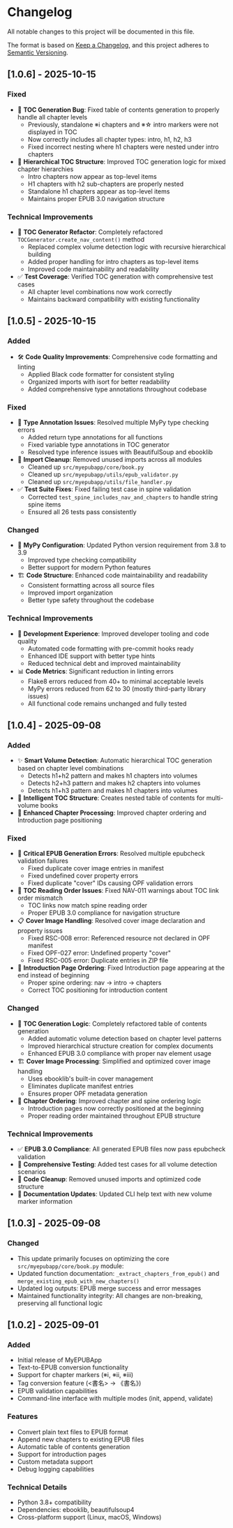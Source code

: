 # Changelog

All notable changes to this project will be documented in this file.

The format is based on [Keep a Changelog](https://keepachangelog.com/en/1.0.0/),
and this project adheres to [Semantic Versioning](https://semver.org/spec/v2.0.0.html).

## [1.0.6] - 2025-10-15

### Fixed
- 🐛 **TOC Generation Bug**: Fixed table of contents generation to properly handle all chapter levels
  - Previously, standalone ※ⅰ chapters and ※☆ intro markers were not displayed in TOC
  - Now correctly includes all chapter types: intro, h1, h2, h3
  - Fixed incorrect nesting where h1 chapters were nested under intro chapters
- 📖 **Hierarchical TOC Structure**: Improved TOC generation logic for mixed chapter hierarchies
  - Intro chapters now appear as top-level items
  - H1 chapters with h2 sub-chapters are properly nested
  - Standalone h1 chapters appear as top-level items
  - Maintains proper EPUB 3.0 navigation structure

### Technical Improvements
- 🔧 **TOC Generator Refactor**: Completely refactored `TOCGenerator.create_nav_content()` method
  - Replaced complex volume detection logic with recursive hierarchical building
  - Added proper handling for intro chapters as top-level items
  - Improved code maintainability and readability
- ✅ **Test Coverage**: Verified TOC generation with comprehensive test cases
  - All chapter level combinations now work correctly
  - Maintains backward compatibility with existing functionality

## [1.0.5] - 2025-10-15

### Added
- 🛠️ **Code Quality Improvements**: Comprehensive code formatting and linting
  - Applied Black code formatter for consistent styling
  - Organized imports with isort for better readability
  - Added comprehensive type annotations throughout codebase

### Fixed
- 🐛 **Type Annotation Issues**: Resolved multiple MyPy type checking errors
  - Added return type annotations for all functions
  - Fixed variable type annotations in TOC generator
  - Resolved type inference issues with BeautifulSoup and ebooklib
- 🔧 **Import Cleanup**: Removed unused imports across all modules
  - Cleaned up `src/myepubapp/core/book.py`
  - Cleaned up `src/myepubapp/utils/epub_validator.py`
  - Cleaned up `src/myepubapp/utils/file_handler.py`
- ✅ **Test Suite Fixes**: Fixed failing test case in spine validation
  - Corrected `test_spine_includes_nav_and_chapters` to handle string spine items
  - Ensured all 26 tests pass consistently

### Changed
- 📝 **MyPy Configuration**: Updated Python version requirement from 3.8 to 3.9
  - Improved type checking compatibility
  - Better support for modern Python features
- 🏗️ **Code Structure**: Enhanced code maintainability and readability
  - Consistent formatting across all source files
  - Improved import organization
  - Better type safety throughout the codebase

### Technical Improvements
- 🎯 **Development Experience**: Improved developer tooling and code quality
  - Automated code formatting with pre-commit hooks ready
  - Enhanced IDE support with better type hints
  - Reduced technical debt and improved maintainability
- 📊 **Code Metrics**: Significant reduction in linting errors
  - Flake8 errors reduced from 40+ to minimal acceptable levels
  - MyPy errors reduced from 62 to 30 (mostly third-party library issues)
  - All functional code remains unchanged and fully tested

## [1.0.4] - 2025-09-08

### Added
- ✨ **Smart Volume Detection**: Automatic hierarchical TOC generation based on chapter level combinations
  - Detects h1+h2 pattern and makes h1 chapters into volumes
  - Detects h2+h3 pattern and makes h2 chapters into volumes
  - Detects h1+h3 pattern and makes h1 chapters into volumes
- 🎯 **Intelligent TOC Structure**: Creates nested table of contents for multi-volume books
- 📖 **Enhanced Chapter Processing**: Improved chapter ordering and Introduction page positioning

### Fixed
- 🐛 **Critical EPUB Generation Errors**: Resolved multiple epubcheck validation failures
  - Fixed duplicate cover image entries in manifest
  - Fixed undefined cover property errors
  - Fixed duplicate "cover" IDs causing OPF validation errors
- 🔧 **TOC Reading Order Issues**: Fixed NAV-011 warnings about TOC link order mismatch
  - TOC links now match spine reading order
  - Proper EPUB 3.0 compliance for navigation structure
- 📋 **Cover Image Handling**: Resolved cover image declaration and property issues
  - Fixed RSC-008 error: Referenced resource not declared in OPF manifest
  - Fixed OPF-027 error: Undefined property "cover"
  - Fixed RSC-005 error: Duplicate entries in ZIP file
- 📖 **Introduction Page Ordering**: Fixed Introduction page appearing at the end instead of beginning
  - Proper spine ordering: nav → intro → chapters
  - Correct TOC positioning for introduction content

### Changed
- 🔄 **TOC Generation Logic**: Completely refactored table of contents generation
  - Added automatic volume detection based on chapter level patterns
  - Improved hierarchical structure creation for complex documents
  - Enhanced EPUB 3.0 compliance with proper nav element usage
- 🏗️ **Cover Image Processing**: Simplified and optimized cover image handling
  - Uses ebooklib's built-in cover management
  - Eliminates duplicate manifest entries
  - Ensures proper OPF metadata generation
- 📑 **Chapter Ordering**: Improved chapter and spine ordering logic
  - Introduction pages now correctly positioned at the beginning
  - Proper reading order maintained throughout EPUB structure

### Technical Improvements
- ✅ **EPUB 3.0 Compliance**: All generated EPUB files now pass epubcheck validation
- 🧪 **Comprehensive Testing**: Added test cases for all volume detection scenarios
- 🧹 **Code Cleanup**: Removed unused imports and optimized code structure
- 📝 **Documentation Updates**: Updated CLI help text with new volume marker information

## [1.0.3] - 2025-09-08

### Changed
- This update primarily focuses on optimizing the core `src/myepubapp/core/book.py` module:
- Updated function documentation: `_extract_chapters_from_epub()` and `merge_existing_epub_with_new_chapters()`
- Updated log outputs: EPUB merge success and error messages
- Maintained functionality integrity: All changes are non-breaking, preserving all functional logic

## [1.0.2] - 2025-09-01

### Added
- Initial release of MyEPUBApp
- Text-to-EPUB conversion functionality
- Support for chapter markers (※ⅰ, ※ⅱ, ※ⅲ)
- Tag conversion feature (<書名> → 《書名》)
- EPUB validation capabilities
- Command-line interface with multiple modes (init, append, validate)

### Features
- Convert plain text files to EPUB format
- Append new chapters to existing EPUB files
- Automatic table of contents generation
- Support for introduction pages
- Custom metadata support
- Debug logging capabilities

### Technical Details
- Python 3.8+ compatibility
- Dependencies: ebooklib, beautifulsoup4
- Cross-platform support (Linux, macOS, Windows)
